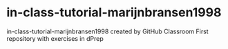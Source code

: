 # in-class-tutorial-marijnbransen1998
in-class-tutorial-marijnbransen1998 created by GitHub Classroom
First repository with exercises in dPrep
